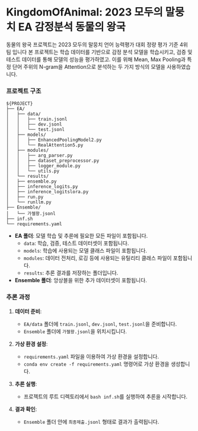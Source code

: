 # KingdomOfAnimal: 2023 모두의 말뭉치 EA 감정분석 동물의 왕국

동물의 왕국 프로젝트는 2023 모두의 말뭉치 언어 능력평가 대회 정량 평가 기준 4위 팀 입니다
본 프로젝트는 학습 데이터를 기반으로 감정 분석 모델을 학습시키고, 검증 및 테스트 데이터를 통해 모델의 성능을 평가하였고. 이를 위해 Mean, Max Pooling과 특정 단어 주위의 N-gram을 Attention으로 분석하는 두 가지 방식의 모델을 사용하였습니다.

### 프로젝트 구조



```
${PROJECT}
├── EA/
│   ├── data/
│   │   ├── train.jsonl
│   │   ├── dev.jsonl
│   │   └── test.jsonl
│   ├── models/
│   │   ├── EnhancedPoolingModel2.py
│   │   └── RealAttention5.py
│   ├── modules/
│   │   ├── arg_parser.py
│   │   ├── dataset_preprocessor.py
│   │   ├── logger_module.py
│   │   └── utils.py
│   └── results/
│   ├── ensemble.py
│   ├── inference_logits.py
│   ├── inference_logitslora.py
│   ├── run.py
│   └── runllm.py
├── Ensemble/
│   └── 가젤왕.jsonl
├── inf.sh
└── requirements.yaml
```



- **EA 폴더**: 모델 학습 및 추론에 필요한 모든 파일이 포함됩니다.
  - `data`: 학습, 검증, 테스트 데이터셋이 포함됩니다.
  - `models`: 학습에 사용되는 모델 클래스 파일이 포함됩니다.
  - `modules`: 데이터 전처리, 로깅 등에 사용되는 유틸리티 클래스 파일이 포함됩니다.
  - `results`: 추론 결과를 저장하는 폴더입니다.
- **Ensemble 폴더**: 앙상블을 위한 추가 데이터셋이 포함됩니다.

### 추론 과정

1. **데이터 준비**:
   - `EA/data` 폴더에 `train.jsonl`, `dev.jsonl`, `test.jsonl`을 준비합니다.
   - `Ensemble` 폴더에 `가젤왕.jsonl`을 위치시킵니다.

2. **가상 환경 설정**:
   - `requirements.yaml` 파일을 이용하여 가상 환경을 설정합니다.
   - ```conda env create -f requirements.yaml``` 명령어로 가상 환경을 생성합니다.

3. **추론 실행**:
   - 프로젝트의 루트 디렉토리에서 `bash inf.sh`를 실행하여 추론을 시작합니다.

4. **결과 확인**:
   - `Ensemble` 폴더 안에 `최종제출.jsonl` 형태로 결과가 출력됩니다.
